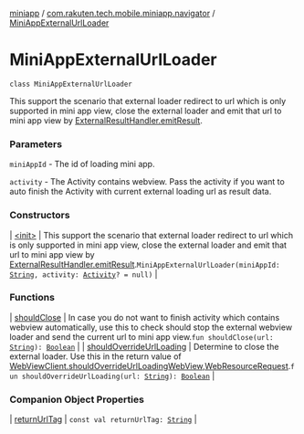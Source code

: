 [miniapp](../../index.md) / [com.rakuten.tech.mobile.miniapp.navigator](../index.md) / [MiniAppExternalUrlLoader](./index.md)

# MiniAppExternalUrlLoader

`class MiniAppExternalUrlLoader`

This support the scenario that external loader redirect to url which is only supported in mini app view,
close the external loader and emit that url to mini app view by [ExternalResultHandler.emitResult](../-external-result-handler/emit-result.md).

### Parameters

`miniAppId` - The id of loading mini app.

`activity` - The Activity contains webview. Pass the activity if you want to auto finish
the Activity with current external loading url as result data.

### Constructors

| [&lt;init&gt;](-init-.md) | This support the scenario that external loader redirect to url which is only supported in mini app view, close the external loader and emit that url to mini app view by [ExternalResultHandler.emitResult](../-external-result-handler/emit-result.md).`MiniAppExternalUrlLoader(miniAppId: `[`String`](https://kotlinlang.org/api/latest/jvm/stdlib/kotlin/-string/index.html)`, activity: `[`Activity`](https://developer.android.com/reference/android/app/Activity.html)`? = null)` |

### Functions

| [shouldClose](should-close.md) | In case you do not want to finish activity which contains webview automatically, use this to check should stop the external webview loader and send the current url to mini app view.`fun shouldClose(url: `[`String`](https://kotlinlang.org/api/latest/jvm/stdlib/kotlin/-string/index.html)`): `[`Boolean`](https://kotlinlang.org/api/latest/jvm/stdlib/kotlin/-boolean/index.html) |
| [shouldOverrideUrlLoading](should-override-url-loading.md) | Determine to close the external loader. Use this in the return value of [WebViewClient.shouldOverrideUrlLoadingWebView,WebResourceRequest](#).`fun shouldOverrideUrlLoading(url: `[`String`](https://kotlinlang.org/api/latest/jvm/stdlib/kotlin/-string/index.html)`): `[`Boolean`](https://kotlinlang.org/api/latest/jvm/stdlib/kotlin/-boolean/index.html) |

### Companion Object Properties

| [returnUrlTag](return-url-tag.md) | `const val returnUrlTag: `[`String`](https://kotlinlang.org/api/latest/jvm/stdlib/kotlin/-string/index.html) |

